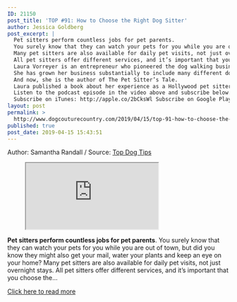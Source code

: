 ```yaml
---
ID: 21150
post_title: 'TOP #91: How to Choose the Right Dog Sitter'
author: Jessica Goldberg
post_excerpt: |
  Pet sitters perform countless jobs for pet parents.
  You surely know that they can watch your pets for you while you are out of town, but did you know they might also get your mail, water your plants and keep an eye on your home?
  Many pet sitters are also available for daily pet visits, not just overnight stays.
  All pet sitters offer different services, and it’s important that you choose the sitter that will be right for you and your pet.
  Laura Vorreyer is an entrepreneur who pioneered the dog walking business in Hollywood more than 15 years ago.
  She has grown her business substantially to include many different dog walking and pet sitting services.
  And now, she is the author of The Pet Sitter’s Tale.
  Laura published a book about her experience as a Hollywood pet sitter, and she’s sharing some of these experiences with me in this podcast.
  Listen to the podcast episode in the video above and subscribe below.
  Subscribe on iTunes: http://apple.co/2bCksWl Subscribe on Google Play: https://goo.gl/Ok7AOw Subscribe on YouTube: http://bit.ly/2cdfmzO
layout: post
permalink: >
  http://www.dogcouturecountry.com/2019/04/15/top-91-how-to-choose-the-right-dog-sitter/
published: true
post_date: 2019-04-15 15:43:51
---
```

<p class="article-info-author-source"> <span>Author: Samantha Randall</span>&nbsp;/&nbsp;<span>Source: <a href="https://topdogtips.com/how-to-choose-the-right-dog-sitter/" target="_blank">Top Dog Tips</a></span> </p> <figure><iframe src="https://www.youtube.com/embed/63Q_wDTGzmE?version=3&amp;rel=1&amp;fs=1&amp;autohide=2&amp;showsearch=0&amp;showinfo=1&amp;iv_load_policy=1&amp;wmode=transparent"></iframe></figure>
<p><strong>Pet sitters perform countless jobs for pet parents</strong>. You surely know that they can watch your pets for you while you are out of town, but did you know they might also get your mail, water your plants and keep an eye on your home? Many pet sitters are also available for daily pet visits, not just overnight stays. All pet sitters offer different services, and it’s important that you choose the...</p> <p class="article-info-more"> <a href="https://topdogtips.com/how-to-choose-the-right-dog-sitter/" target="_blank">Click here to read more</a> </p>